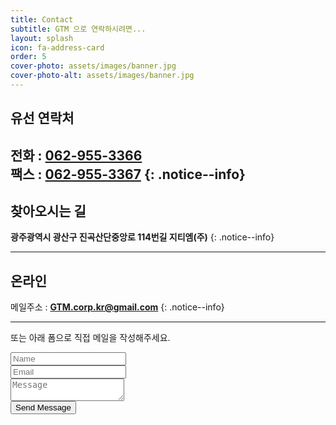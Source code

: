 ```yaml
---
title: Contact
subtitle: GTM 으로 연락하시려면...
layout: splash
icon: fa-address-card
order: 5
cover-photo: assets/images/banner.jpg
cover-photo-alt: assets/images/banner.jpg
---
```


## 유선 연락처
전화 : **[062-955-3366](tel:062-955-3366)**  
팩스 : **[062-955-3367](tel:062-955-3367)**
{: .notice--info}
---
## 찾아오시는 길

**광주광역시 광산구 진곡산단중앙로 114번길 지티엠(주)**
{: .notice--info}

<div class="mobile_map">
  <!-- * 카카오맵 - 지도퍼가기 -->
  <!-- 1. 지도 노드 -->
  <div id="daumRoughmapContainer1561592650522" class="root_daum_roughmap root_daum_roughmap_landing"></div>

  <!--
    2. 설치 스크립트
    * 지도 퍼가기 서비스를 2개 이상 넣을 경우, 설치 스크립트는 하나만 삽입합니다.
  -->
  <script charset="UTF-8" class="daum_roughmap_loader_script" src="https://ssl.daumcdn.net/dmaps/map_js_init/roughmapLoader.js"></script>

  <!-- 3. 실행 스크립트 -->
  <script charset="UTF-8">
    new daum.roughmap.Lander({
      "timestamp" : "1561592650522",
      "key" : "u48k",
      "mapWidth" : "640",
      "mapHeight" : "420"
    }).render();
  </script>

  <style>
  .mobile_map .root_daum_roughmap {width:100%!important;}
  </style>
</div>

---
## 온라인
메일주소 : **<GTM.corp.kr@gmail.com>**
{: .notice--info}

---
또는 아래 폼으로 직접 메일을 작성해주세요.
<form method="post" action="https://formspree.io/{{ site.email }}">
  <div class="row">
    <div class="6u 12u$(mobile)"><input type="text" name="name" placeholder="Name" /></div>
    <div class="6u$ 12u$(mobile)"><input type="text" name="email" placeholder="Email" /></div>
    <div class="12u$">
      <textarea name="message" placeholder="Message"></textarea>
    </div>
    <div class="1u$">
      <input type="submit" value="Send Message" />
    </div>
  </div>
</form>